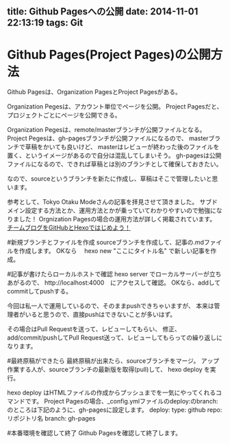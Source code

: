 title: Github Pagesへの公開
date: 2014-11-01 22:13:19
tags: Git
---
# Github Pages(Project Pages)の公開方法
Github Pagesは、Organization PagesとProject Pagesがある。

Organization Pegesは、アカウント単位でページを公開。
Project Pagesだと、プロジェクトごとにページを公開できる。

Organization Pegesは、remote/masterブランチが公開ファイルとなる。
Project Pegesは、gh-pagesブランチが公開ファイルになるので、
masterブランチで草稿をかいても良いけど、
masterはレビューが終わった後のファイルを置く、というイメージがあるので自分は混乱してしまいそう。
gh-pagesは公開ファイルになるので、できれば草稿とは別のブランチとして確保しておきたい。

なので、sourceというブランチを新たに作成し、草稿はそこで管理したいと思います。

参考として、Tokyo Otaku Modeさんの記事を拝見させて頂きました。
サブドメイン設定する方法とか、運用方法とかが乗っていてわかりやすいので勉強になりました！
Orgnization Pagesの場合の運用方法が詳しく掲載されています。
[チームブログをGitHubとHexoではじめよう！](http://blog.otakumode.com/2014/08/08/Blogging-with-hexoio/)

#新規ブランチとファイルを作成
sourceブランチを作成して、記事の.mdファイルを作成します。
OKなら　
hexo new "ここにタイトル名"
で新しい記事を作成。

#記事が書けたらローカルホストで確認
hexo server
でローカルサーバーが立ちあがるので、
http://localhost:4000　にアクセスして確認。
OKなら、addしてcommitしてpushする。

今回は私一人で運用しているので、そのままpushできちゃいますが、
本来は管理者がいると思うので、直接pushはできないことが多いはず。

その場合はPull Requestを送って、レビューしてもらい、
修正、add/commit/pushしてPull Request送って、レビューしてもらっての繰り返しになります。

#最終原稿ができたら
最終原稿が出来たら、sourceブランチをマージ。
アップ作業する人が、sourceブランチの最新版を取得(pull)して、
hexo deploy
を実行。

hexo deploy はHTMLファイルの作成からプッシュまでを一気にやってくれるコマンドです。
Project Pagesの場合、_config.ymlファイルのdeploy:のbranch:のところは下記のように、gh-pagesに設定します。
deploy:
  type: github
  repo: リポジトリ名
  branch: gh-pages


#本番環境を確認して終了
Github Pagesを確認して終了します。